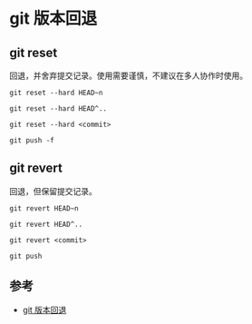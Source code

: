 # git 版本回退

## git reset

回退，并舍弃提交记录。使用需要谨慎，不建议在多人协作时使用。

```
git reset --hard HEAD~n

git reset --hard HEAD^..

git reset --hard <commit>
```

```
git push -f
```

## git revert

回退，但保留提交记录。

```
git revert HEAD~n

git revert HEAD^..

git revert <commit>
```

```
git push
```

## 参考

- [git 版本回退](https://blog.csdn.net/weixin_42412601/article/details/124070871)
